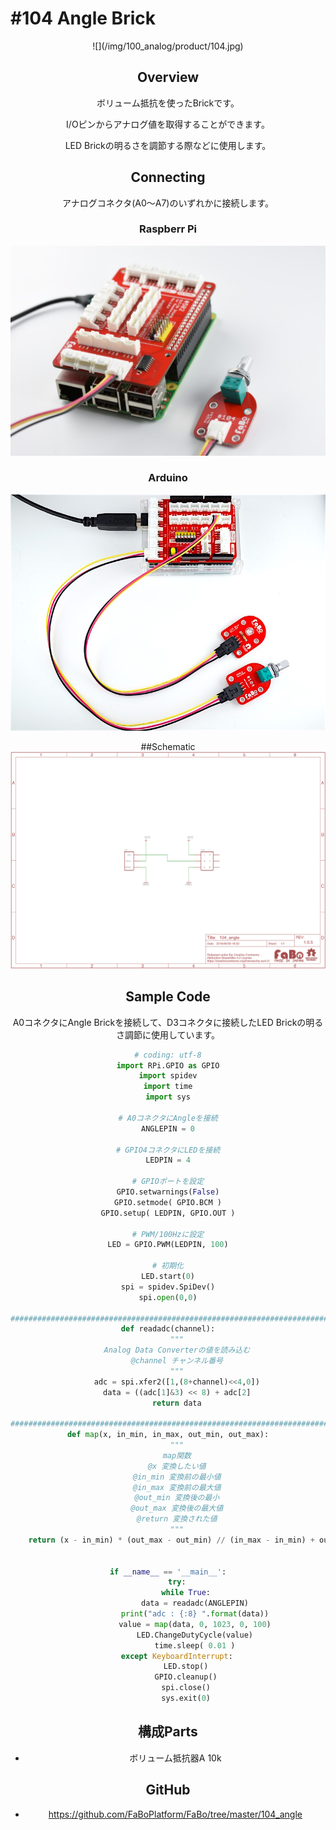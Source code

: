 # #104 Angle Brick

<center>![](/img/100_analog/product/104.jpg)
<!--COLORME-->

## Overview
ボリューム抵抗を使ったBrickです。

I/Oピンからアナログ値を取得することができます。

LED Brickの明るさを調節する際などに使用します。

## Connecting

アナログコネクタ(A0〜A7)のいずれかに接続します。

### Raspberr Pi
![](/img/100_analog/connect/104_connect_with_rasppi.jpg)

### Arduino
![](/img/100_analog/connect/104_angle_connect.jpg)

##Schematic
![](/img/100_analog/schematic/104_angle.png)

## Sample Code

A0コネクタにAngle Brickを接続して、D3コネクタに接続したLED Brickの明るさ調節に使用しています。

```python
# coding: utf-8
import RPi.GPIO as GPIO
import spidev
import time
import sys

# A0コネクタにAngleを接続
ANGLEPIN = 0

# GPIO4コネクタにLEDを接続
LEDPIN = 4

# GPIOポートを設定
GPIO.setwarnings(False)
GPIO.setmode( GPIO.BCM )
GPIO.setup( LEDPIN, GPIO.OUT )

# PWM/100Hzに設定
LED = GPIO.PWM(LEDPIN, 100)

# 初期化
LED.start(0)
spi = spidev.SpiDev()
spi.open(0,0)

#######################################################################
def readadc(channel):
	"""
	Analog Data Converterの値を読み込む
	@channel チャンネル番号
	"""
	adc = spi.xfer2([1,(8+channel)<<4,0])
	data = ((adc[1]&3) << 8) + adc[2]
	return data

#######################################################################
def map(x, in_min, in_max, out_min, out_max):
	"""
	map関数
	@x 変換したい値
	@in_min 変換前の最小値
	@in_max 変換前の最大値
	@out_min 変換後の最小
	@out_max 変換後の最大値
	@return 変換された値
	"""
	return (x - in_min) * (out_max - out_min) // (in_max - in_min) + out_min


if __name__ == '__main__':
	try:
		while True:
			data = readadc(ANGLEPIN)
			print("adc : {:8} ".format(data))
			value = map(data, 0, 1023, 0, 100)
			LED.ChangeDutyCycle(value)
			time.sleep( 0.01 )
	except KeyboardInterrupt:
		LED.stop()
		GPIO.cleanup()
		spi.close()
		sys.exit(0)
```

## 構成Parts
- ボリューム抵抗器A 10k

## GitHub
- https://github.com/FaBoPlatform/FaBo/tree/master/104_angle
